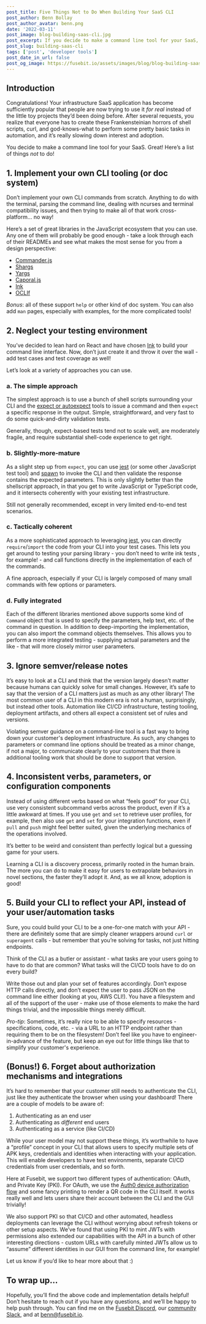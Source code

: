 ```yaml
---
post_title: Five Things Not to Do When Building Your SaaS CLI
post_author: Benn Bollay
post_author_avatar: benn.png
date: '2022-03-11'
post_image: blog-building-saas-cli.jpg
post_excerpt: If you decide to make a command line tool for your SaaS, great! Here’s a list of things not to do!
post_slug: building-saas-cli
tags: ['post', 'developer tools']
post_date_in_url: false
post_og_image: https://fusebit.io/assets/images/blog/blog-building-saas-cli.jpg
---
```


## Introduction

Congratulations! Your infrastructure SaaS application has become sufficiently popular that people are now trying to use it _for real_ instead of the little toy projects they’d been doing before. After several requests, you realize that everyone has to create these Frankensteinian horrors of shell scripts, curl, and god-knows-what to perform some pretty basic tasks in automation, and it’s really slowing down interest and adoption.

You decide to make a command line tool for your SaaS.  Great!  Here’s a list of things _not_ to do!
## 1. Implement your own CLI tooling (or doc system)

Don’t implement your own CLI commands from scratch.  Anything to do with the terminal, parsing the command line, dealing with ncurses and terminal compatibility issues, and then trying to make all of that work cross-platform… no way!

Here’s a set of great libraries in the JavaScript ecosystem that you can use.  Any one of them will probably be good enough - take a look through each of their READMEs and see what makes the most sense for you from a design perspective:

  * [Commander.js](https://github.com/tj/commander.js)
  * [Shargs](https://github.com/Yord/shargs)
  * [Yargs](https://github.com/yargs/yargs)
  * [Caporal.js](https://github.com/mattallty/Caporal.js)
  * [Ink](https://github.com/vadimdemedes/ink)
  * [OCLIf](https://oCLIf.io/)

*Bonus*: all of these support `help` or other kind of doc system. You can also add `man` pages, especially with examples, for the more complicated tools!
## 2. Neglect your testing environment

You’ve decided to lean hard on React and have chosen [Ink](https://github.com/vadimdemedes/ink) to build your command line interface. Now, don’t just create it and throw it over the wall - add test cases and test coverage as well!

Let’s look at a variety of approaches you can use.

### a. The simple approach

The simplest approach is to use a bunch of shell scripts surrounding your CLI and the [expect or autoexpect](https://likegeeks.com/expect-command/) tools to issue a command and then `expect` a specific response in the output.  Simple, straightforward, and very fast to do some quick-and-dirty validation tests.

Generally, though, expect-based tests tend not to scale well, are moderately fragile, and require substantial shell-code experience to get right.

### b. Slightly-more-mature

As a slight step up from `expect`, you can use [jest](https://jestjs.io/) (or some other JavaScript test tool) and [spawn](https://nodejs.org/api/child_process.html) to invoke the CLI and then validate the response contains the expected parameters.  This is only slightly better than the shellscript approach, in that you get to write JavaScript or TypeScript code, and it intersects coherently with your existing test infrastructure.

Still not generally recommended, except in very limited end-to-end test scenarios.

### c. Tactically coherent

As a more sophisticated approach to leveraging [jest](https://jestjs.io/), you can directly `require`/`import` the code from your CLI into your test cases.  This lets you get around to testing your parsing library - you don’t need to write ink tests , for example! - and call functions directly in the implementation of each of the commands.

A fine approach, especially if your CLI is largely composed of many small commands with few options or parameters.

### d. Fully integrated

Each of the different libraries mentioned above supports some kind of `Command` object that is used to specify the parameters, help text, etc. of the command in question.  In addition to deep-importing the implementation, you can also import the command objects themselves.  This allows you to perform a more integrated testing - supplying actual parameters and the like - that will more closely mirror user parameters.

## 3. Ignore semver/release notes

It’s easy to look at a CLI and think that the version largely doesn’t matter because humans can quickly solve for small changes.  However, it’s safe to say that the version of a CLI matters just as much as any other library!  The most common user of a CLI in this modern era is not a human, surprisingly, but instead other tools.  Automation like CI/CD infrastructure, testing tooling, deployment artifacts, and others all expect a consistent set of rules and versions.

Violating semver guidance on a command-line tool is a fast way to bring down your customer's deployment infrastructure.  As such, any changes to parameters or command line options should be treated as a minor change, if not a major, to communicate clearly to your customers that there is additional tooling work that should be done to support that version.

## 4. Inconsistent verbs, parameters, or configuration components

Instead of using different verbs based on what “feels good” for your CLI, use very consistent subcommand verbs across the product, even if it’s a little awkward at times. If you use `get` and `set` to retrieve user profiles, for example, then also use `get` and `set` for your integration functions, even if `pull` and `push` might feel better suited, given the underlying mechanics of the operations involved.

It’s better to be weird and consistent than perfectly logical but a guessing game for your users.

Learning a CLI is a discovery process, primarily rooted in the human brain.  The more you can do to make it easy for users to extrapolate behaviors in novel sections, the faster they’ll adopt it. And, as we all know, adoption is good!

## 5. Build your CLI to reflect your API, instead of your user/automation tasks

Sure, you could build your CLI to be a one-for-one match with your API - there are definitely some that are simply cleaner wrappers around `curl` or `superagent` calls - but remember that you’re solving for tasks, not just hitting endpoints.

Think of the CLI as a butler or assistant - what tasks are your users going to have to do that are common?  What tasks will the CI/CD tools have to do on every build?

Write those out and plan your set of features accordingly.  Don’t expose HTTP calls directly, and don’t expect the user to pass JSON on the command line either (looking at you, AWS CLI!).  You have a filesystem and all of the support of the user - make use of those elements to make the hard things trivial, and the impossible things merely difficult.

*Pro-tip*: Sometimes, it’s really nice to be able to specify resources - specifications, code, etc. - via a URL to an HTTP endpoint rather than requiring them to be on the filesystem!  Don’t feel like you have to engineer-in-advance of the feature, but keep an eye out for little things like that to simplify your customer's experience.

## (Bonus!) 6. Forget about authorization mechanisms and integrations

It’s hard to remember that your customer still needs to authenticate the CLI, just like they authenticate the browser when using your dashboard!  There are a couple of models to be aware of:

  1. Authenticating as an end user
  1. Authenticating as _different_ end users
  1. Authenticating as a service (like CI/CD)

While your user model may not support these things, it’s worthwhile to have a “profile” concept in your CLI that allows users to specify multiple sets of APK keys, credentials and identities when interacting with your application. This will enable developers to have test environments,  separate CI/CD credentials from user credentials, and so forth.

Here at Fusebit, we support two different types of authentication: OAuth, and Private Key (PKI).  For OAuth, we use the [Auth0 device authorization flow](https://auth0.com/docs/get-started/authentication-and-authorization-flow/call-your-api-using-the-device-authorization-flow) and some fancy printing to render a QR code in the CLI itself.  It works really well and lets users share their account between the CLI and the GUI trivially!

We also support PKI so that CI/CD and other automated, headless deployments can leverage the CLI without worrying about refresh tokens or other setup aspects.  We’ve found that using PKI to mint JWTs with permissions also extended our capabilities with the API in a bunch of other interesting directions - custom URLs with carefully minted JWTs allow us to “assume” different identities in our GUI from the command line, for example!

Let us know if you’d like to hear more about that :)

## To wrap up…

Hopefully, you’ll find the above code and implementation details helpful!  Don’t hesitate to reach out if you have any questions, and we’ll be happy to help push through.  You can find me on the [Fusebit Discord](https://discord.gg/SN4rhhCH), our [community Slack](https://join.slack.com/t/fusebitio/shared_invite/zt-qe7uidtf-4cs6OgaomFVgAF_fQZubfg), and at [benn@fusebit.io](mailto:benn@fusebit.io).
